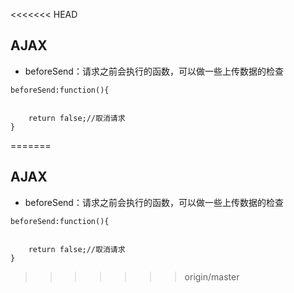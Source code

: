 <<<<<<< HEAD
## AJAX

* beforeSend：请求之前会执行的函数，可以做一些上传数据的检查

```
beforeSend:function(){


    return false;//取消请求
}
```



=======
## AJAX

* beforeSend：请求之前会执行的函数，可以做一些上传数据的检查

```
beforeSend:function(){


    return false;//取消请求
}
```



>>>>>>> origin/master

